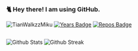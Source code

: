### 🐈 Hey there! I am using GitHub.

<a> <img src="https://komarev.com/ghpvc/?username=TianWalkzzMiku&style=flat-square" alt="TianWalkzzMiku" /> </a>
[![Years Badge](https://badges.pufler.dev/years/TianWalkzzMiku)](https://badges.pufler.dev)
[![Repos Badge](https://badges.pufler.dev/repos/TianWalkzzMiku)](https://badges.pufler.dev)

##

![Github Stats](https://github-readme-stats.vercel.app/api?username=TianWalkzzMiku&show_icons=true&count_private=true&hide_border=false&layout=compact&&theme=dark)
![Github Streak](https://github-readme-streak-stats.herokuapp.com/?user=TianWalkzzMiku&show_icons=true&count_private=true&hide_border=false&layout=compact&&theme=dark)
